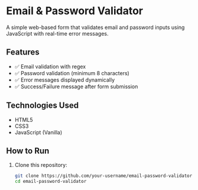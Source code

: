 # Email & Password Validator

A simple web-based form that validates email and password inputs using JavaScript with real-time error messages.

## Features
- ✅ Email validation with regex
- ✅ Password validation (minimum 8 characters)
- ✅ Error messages displayed dynamically
- ✅ Success/Failure message after form submission

## Technologies Used
- HTML5
- CSS3
- JavaScript (Vanilla)

## How to Run
1. Clone this repository:
   ```bash
   git clone https://github.com/your-username/email-password-validator.git
   cd email-password-validator

